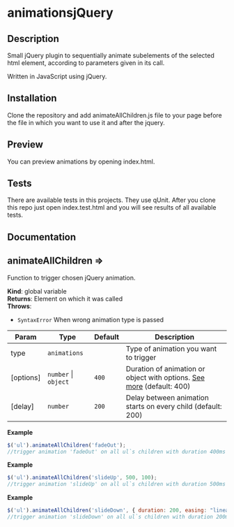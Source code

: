 # animationsjQuery

## Description

Small jQuery plugin to sequentially animate subelements of the selected html element, according to parameters given in its call.

Written in JavaScript using jQuery.

## Installation

Clone the repository and add animateAllChildren.js file to your page before the file in which you want to use it and after the jquery.

## Preview

You can preview animations by opening index.html.

## Tests

There are available tests in this projects. They use qUnit. After you clone this repo just open index.test.html and you will see results of all available tests.

## Documentation
<a name="animateAllChildren"></a>

## animateAllChildren ⇒
Function to trigger chosen jQuery animation.

**Kind**: global variable  
**Returns**: Element on which it was called  
**Throws**:

- <code>SyntaxError</code> When wrong animation type is passed


| Param | Type | Default | Description |
| --- | --- | --- | --- |
| type | <code>animations</code> |  | Type of animation you want to trigger |
| [options] | <code>number</code> \| <code>object</code> | <code>400</code> | Duration of animation or object with options. [See more](http://api.jquery.com/fadeout/#fadeOut-options) (default: 400) |
| [delay] | <code>number</code> | <code>200</code> | Delay between animation starts on every child (default: 200) |

**Example**  
```js
$('ul').animateAllChildren('fadeOut');//trigger animation 'fadeOut' on all ul`s children with duration 400ms and delay between them 200ms
```
**Example**  
```js
$('ul').animateAllChildren('slideUp', 500, 100);//trigger animation 'slideUp' on all ul`s children with duration 500ms and delay between them 100ms
```
**Example**  
```js
$('ul').animateAllChildren('slideDown', { duration: 200, easing: "linear" }, 100);//trigger animation 'slideDown' on all ul`s children with duration 200ms, linear easing function and delay between them 100ms
```
